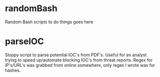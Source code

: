 # randomBash
Random Bash scripts to do things goes here

# parseIOC
Sloppy script to parse potential IOC's from PDF's. Useful for an analyst trying to speed up/automate blocking IOC's from threat reports. Regex for IP's/URL's was grabbed from online somewhere, only regex I wrote was for hashes.
